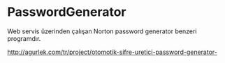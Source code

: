 # PasswordGenerator
Web servis üzerinden çalışan Norton password generator benzeri programdır. 

http://agurlek.com/tr/project/otomotik-sifre-uretici-password-generator-
